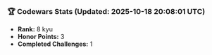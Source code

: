 ### 🏆 Codewars Stats (Updated: 2025-10-18 20:08:01 UTC)

- **Rank:** 8 kyu
- **Honor Points:** 3
- **Completed Challenges:** 1
